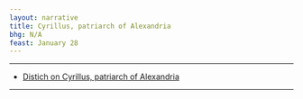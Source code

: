 ```yaml
---
layout: narrative
title: Cyrillus, patriarch of Alexandria
bhg: N/A
feast: January 28
---
```


---

- [Distich on Cyrillus, patriarch of Alexandria](https://cjkoepke1.github.io/greek-hagiography/texts/distichon-de-cyrillo-patriarcha)

---
